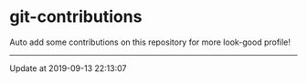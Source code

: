 # git-contributions

Auto add some contributions on this repository for more look-good profile!

---

Update at 2019-09-13 22:13:07
